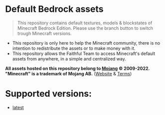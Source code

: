 # Default Bedrock assets

> This repository contains default textures, models & blockstates of Minecraft Bedrock Edition.
> Please use the branch button to switch trough Minecraft versions.

- This repository is only here to help the Minecraft community, there is no intention to redistribute the assets or to make money with it.
- This repository allows the Faithful Team to access Minecraft's default assets from anywhere, in a simple and centralized way.

**All assets hosted on this repository belong to [Mojang](https://github.com/Mojang) © 2009-2022. "Minecraft" is a trademark of Mojang AB.**
([Website](https://www.minecraft.net/) & [Terms](https://account.mojang.com/terms))

# Supported versions:
- [latest](https://github.com/CompliBot/Default-Bedrock/tree/bedrock-latest)
